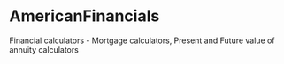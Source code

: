 # AmericanFinancials
Financial calculators - Mortgage calculators, Present and Future value of annuity calculators
